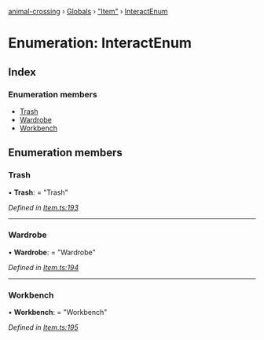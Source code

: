 [animal-crossing](../README.md) › [Globals](../globals.md) › ["Item"](../modules/_item_.md) › [InteractEnum](_item_.interactenum.md)

# Enumeration: InteractEnum

## Index

### Enumeration members

* [Trash](_item_.interactenum.md#trash)
* [Wardrobe](_item_.interactenum.md#wardrobe)
* [Workbench](_item_.interactenum.md#workbench)

## Enumeration members

###  Trash

• **Trash**: = "Trash"

*Defined in [Item.ts:193](https://github.com/Norviah/animal-crossing/blob/37a256e/module/types/Item.ts#L193)*

___

###  Wardrobe

• **Wardrobe**: = "Wardrobe"

*Defined in [Item.ts:194](https://github.com/Norviah/animal-crossing/blob/37a256e/module/types/Item.ts#L194)*

___

###  Workbench

• **Workbench**: = "Workbench"

*Defined in [Item.ts:195](https://github.com/Norviah/animal-crossing/blob/37a256e/module/types/Item.ts#L195)*
